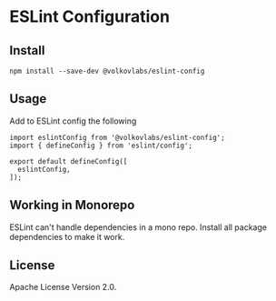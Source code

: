 # ESLint Configuration

## Install

```
npm install --save-dev @volkovlabs/eslint-config
```

## Usage

Add to ESLint config the following

```
import eslintConfig from '@volkovlabs/eslint-config';
import { defineConfig } from 'eslint/config';

export default defineConfig([
  eslintConfig,
]);
```

## Working in Monorepo

ESLint can't handle dependencies in a mono repo. Install all package dependencies to make it work.

## License

Apache License Version 2.0.
